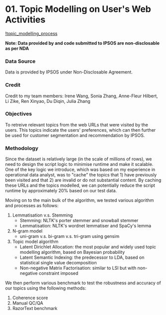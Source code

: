 # 01. Topic Modelling on User's Web Activities

[!topic_modelling_process](01_nlp_topic_modelling/01_topic_modelling_process.png)

**Note: Data provided by and code submitted to IPSOS are non-disclosable as per NDA**

### Data Source

Data is provided by IPSOS under Non-Disclosable Agreement.

### Credit

Credit to my team members: Irene Wang, Sonia Zhang, Anne-Fleur Hilbert, Li Zike, Ren Xinyao, Du Diqin, Julia Zhang

### Objectives

To retreive relevant topics from the web URLs that were visited by the users. This topics indicate the users' preferences, which can then further be used for customer segmentation and recommendation by IPSOS.

### Methodology

Since the dataset is relatively large (in the scale of millions of rows), we need to design the script logic to minimise runtime and make it scalable. 
One of the key logic we introduce, which was based on my experience in operational data analyst, was to "cache" the topics that 1) have previously been visited and that 2) are invalid or do not substantial content.
By caching these URLs and the topics modelled, we can potentially reduce the script runtime by approximately 20% based on our test data.

Moving on to the main bulk of the algorithm, we tested various algorithm and processes as follows:

1. Lemmatisation v.s. Stemming
   * Stemming: NLTK's porter stemmer and snowball stemmer
   * Lemmatisation: NLTK's wordnet lemmatiser and SpaCy's lemma 
2. N-gram model
   * uni-gram v.s. bi-gram v.s. tri-gram using gensim
3. Topic model algorithm
   * Latent Dirichlet Allocation: the most popular and widely used topic modelling algorithm, based on Bayesian probability
   * Latent Semantic Indexing: the predecessor to LDA, based on statistical single value decomposition
   * Non-negative Matrix Factorisation: similar to LSI but with non-negative constraint imposed

We then perform various benchmark to test the robustness and accuracy of our topics using the following methods:

1. Coherence score
2. Manual QC/QA
3. RazorText benchmark

